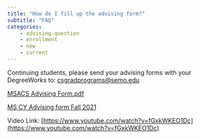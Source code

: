 ```yaml
---
title: "How do I fill up the advising form?"
subtitle: "FAQ"
categories:
    - advising-question
    - enrollment
    - new
    - current
---
```

Continuing students, please send your advising forms with your DegreeWorks to: csgradprograms@semo.edu 

[MSACS Advising Form.pdf](https://s3.us-west-2.amazonaws.com/secure.notion-static.com/7b05cde9-25fe-4b6b-9df4-59bf2715b120/MSACS_Advising_Form.pdf?X-Amz-Algorithm=AWS4-HMAC-SHA256&X-Amz-Content-Sha256=UNSIGNED-PAYLOAD&X-Amz-Credential=AKIAT73L2G45EIPT3X45%2F20220301%2Fus-west-2%2Fs3%2Faws4_request&X-Amz-Date=20220301T195250Z&X-Amz-Expires=86400&X-Amz-Signature=f2df7fc99af1e66ae99478b8fe575309cd18afddb4840fb7aa01ae955d6ff6dd&X-Amz-SignedHeaders=host&response-content-disposition=filename%20%3D%22MSACS%2520Advising%2520Form.pdf%22&x-id=GetObject)

[MS CY Advising form Fall 2021](https://s3.us-west-2.amazonaws.com/secure.notion-static.com/8a3cb691-9afc-4e67-9e3a-6832929092ea/MS_CY_Advising_Form_Fall_2021.pdf?X-Amz-Algorithm=AWS4-HMAC-SHA256&X-Amz-Content-Sha256=UNSIGNED-PAYLOAD&X-Amz-Credential=AKIAT73L2G45EIPT3X45%2F20220301%2Fus-west-2%2Fs3%2Faws4_request&X-Amz-Date=20220301T195627Z&X-Amz-Expires=86400&X-Amz-Signature=f98b14495b03ca58edca865b93d9bb0fe0530a97a6e0dcfb437322d1b286f6bf&X-Amz-SignedHeaders=host&response-content-disposition=filename%20%3D%22MS%2520CY%2520Advising%2520Form%2520Fall%25202021.pdf%22&x-id=GetObject)

Video Link: [https://www.youtube.com/watch?v=fGxkWKEO1Dc](https://www.youtube.com/watch?v=fGxkWKEO1Dc)